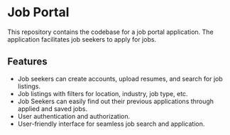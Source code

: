 # Job Portal

This repository contains the codebase for a job portal application. The application facilitates job seekers to apply for jobs.

## Features

- Job seekers can create accounts, upload resumes, and search for job listings.
- Job listings with filters for location, industry, job type, etc.
- Job Seekers can easily find out their previous applications through applied and saved jobs.
- User authentication and authorization.
- User-friendly interface for seamless job search and application.
